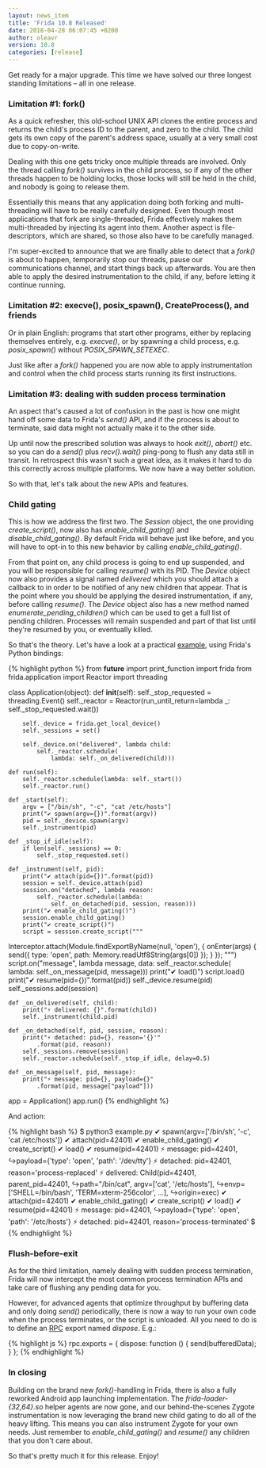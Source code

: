 ```yaml
---
layout: news_item
title: 'Frida 10.8 Released'
date: 2018-04-28 06:07:45 +0200
author: oleavr
version: 10.8
categories: [release]
---
```


Get ready for a major upgrade. This time we have solved our three longest
standing limitations – all in one release.

### Limitation #1: fork()

As a quick refresher, this old-school UNIX API clones the entire process and
returns the child's process ID to the parent, and zero to the child. The child
gets its own copy of the parent's address space, usually at a very small cost
due to copy-on-write.

Dealing with this one gets tricky once multiple threads are involved. Only the
thread calling *fork()* survives in the child process, so if any of the other
threads happen to be holding locks, those locks will still be held in the child,
and nobody is going to release them.

Essentially this means that any application doing both forking and
multi-threading will have to be really carefully designed. Even though most
applications that fork are single-threaded, Frida effectively makes them
multi-threaded by injecting its agent into them. Another aspect is
file-descriptors, which are shared, so those also have to be carefully managed.

I'm super-excited to announce that we are finally able to detect that a *fork()*
is about to happen, temporarily stop our threads, pause our communications
channel, and start things back up afterwards. You are then able to apply the
desired instrumentation to the child, if any, before letting it continue
running.

### Limitation #2: execve(), posix_spawn(), CreateProcess(), and friends

Or in plain English: programs that start other programs, either by replacing
themselves entirely, e.g. *execve()*, or by spawning a child process, e.g.
*posix_spawn()* without *POSIX_SPAWN_SETEXEC*.

Just like after a *fork()* happened you are now able to apply instrumentation
and control when the child process starts running its first instructions.

### Limitation #3: dealing with sudden process termination

An aspect that's caused a lot of confusion in the past is how one might hand off
some data to Frida's *send()* API, and if the process is about to terminate,
said data might not actually make it to the other side.

Up until now the prescribed solution was always to hook *exit()*, *abort()* etc.
so you can do a *send()* plus *recv().wait()* ping-pong to flush any data still
in transit. In retrospect this wasn't such a great idea, as it makes it hard to
do this correctly across multiple platforms. We now have a way better solution.

So with that, let's talk about the new APIs and features.

### Child gating

This is how we address the first two. The *Session* object, the one providing
*create_script()*, now also has *enable_child_gating()* and
*disable_child_gating()*. By default Frida will behave just like before, and
you will have to opt-in to this new behavior by calling *enable_child_gating()*.

From that point on, any child process is going to end up suspended, and you will
be responsible for calling *resume()* with its PID. The *Device* object now also
provides a signal named *delivered* which you should attach a callback to in
order to be notified of any new children that appear. That is the point where
you should be applying the desired instrumentation, if any, before calling
*resume()*. The *Device* object also has a new method named
*enumerate_pending_children()* which can be used to get a full list of pending
children. Processes will remain suspended and part of that list until they're
resumed by you, or eventually killed.

So that's the theory. Let's have a look at a practical [example][], using
Frida's Python bindings:

{% highlight python %}
from __future__ import print_function
import frida
from frida.application import Reactor
import threading

class Application(object):
    def __init__(self):
        self._stop_requested = threading.Event()
        self._reactor = Reactor(run_until_return=lambda _:
            self._stop_requested.wait())

        self._device = frida.get_local_device()
        self._sessions = set()

        self._device.on("delivered", lambda child:
            self._reactor.schedule(
                lambda: self._on_delivered(child)))

    def run(self):
        self._reactor.schedule(lambda: self._start())
        self._reactor.run()

    def _start(self):
        argv = ["/bin/sh", "-c", "cat /etc/hosts"]
        print("✔ spawn(argv={})".format(argv))
        pid = self._device.spawn(argv)
        self._instrument(pid)

    def _stop_if_idle(self):
        if len(self._sessions) == 0:
            self._stop_requested.set()

    def _instrument(self, pid):
        print("✔ attach(pid={})".format(pid))
        session = self._device.attach(pid)
        session.on("detached", lambda reason:
            self._reactor.schedule(lambda:
                self._on_detached(pid, session, reason)))
        print("✔ enable_child_gating()")
        session.enable_child_gating()
        print("✔ create_script()")
        script = session.create_script("""
Interceptor.attach(Module.findExportByName(null, 'open'), {
  onEnter(args) {
    send({
      type: 'open',
      path: Memory.readUtf8String(args[0])
    });
  }
});
""")
        script.on("message", lambda message, data:
            self._reactor.schedule(
                lambda: self._on_message(pid, message)))
        print("✔ load()")
        script.load()
        print("✔ resume(pid={})".format(pid))
        self._device.resume(pid)
        self._sessions.add(session)

    def _on_delivered(self, child):
        print("⚡ delivered: {}".format(child))
        self._instrument(child.pid)

    def _on_detached(self, pid, session, reason):
        print("⚡ detached: pid={}, reason='{}'"
            .format(pid, reason))
        self._sessions.remove(session)
        self._reactor.schedule(self._stop_if_idle, delay=0.5)

    def _on_message(self, pid, message):
        print("⚡ message: pid={}, payload={}"
            .format(pid, message["payload"]))


app = Application()
app.run()
{% endhighlight %}

And action:

{% highlight bash %}
$ python3 example.py
✔ spawn(argv=['/bin/sh', '-c', 'cat /etc/hosts'])
✔ attach(pid=42401)
✔ enable_child_gating()
✔ create_script()
✔ load()
✔ resume(pid=42401)
⚡ message: pid=42401,
↪payload={'type': 'open', 'path': '/dev/tty'}
⚡ detached: pid=42401, reason='process-replaced'
⚡ delivered: Child(pid=42401, parent_pid=42401,
↪path="/bin/cat", argv=['cat', '/etc/hosts'],
↪envp=['SHELL=/bin/bash', 'TERM=xterm-256color', …],
↪origin=exec)
✔ attach(pid=42401)
✔ enable_child_gating()
✔ create_script()
✔ load()
✔ resume(pid=42401)
⚡ message: pid=42401,
↪payload={'type': 'open', 'path': '/etc/hosts'}
⚡ detached: pid=42401, reason='process-terminated'
$
{% endhighlight %}

### Flush-before-exit

As for the third limitation, namely dealing with sudden process termination,
Frida will now intercept the most common process termination APIs and take
care of flushing any pending data for you.

However, for advanced agents that optimize throughput by buffering data and only
doing *send()* periodically, there is now a way to run your own code when the
process terminates, or the script is unloaded. All you need to do is to define
an [RPC][] export named *dispose*. E.g.:

{% highlight js %}
rpc.exports = {
  dispose: function () {
    send(bufferedData);
  }
};
{% endhighlight %}

### In closing

Building on the brand new *fork()*-handling in Frida, there is also a fully
reworked Android app launching implementation. The *frida-loader-{32,64}.so*
helper agents are now gone, and our behind-the-scenes Zygote instrumentation
is now leveraging the brand new child gating to do all of the heavy lifting.
This means you can also instrument Zygote for your own needs. Just remember to
*enable_child_gating()* and *resume()* any children that you don't care about.

So that's pretty much it for this release. Enjoy!


[example]: https://github.com/frida/frida-python/blob/c846da1191e50e017235f29580c737f5b8555d9a/examples/child_gating.py
[RPC]: /docs/javascript-api/#rpc
